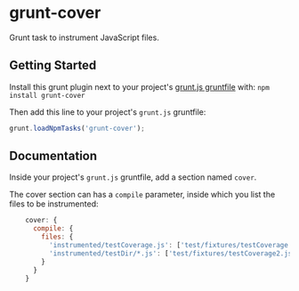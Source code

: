 # grunt-cover

Grunt task to instrument JavaScript files.

## Getting Started
Install this grunt plugin next to your project's [grunt.js gruntfile][getting_started] with: `npm install grunt-cover`

Then add this line to your project's `grunt.js` gruntfile:

```javascript
grunt.loadNpmTasks('grunt-cover');
```

[grunt]: http://gruntjs.com/
[getting_started]: https://github.com/gruntjs/grunt/blob/master/docs/getting_started.md

## Documentation
Inside your project's `grunt.js` gruntfile, add a section named ```cover```. 

The cover section can has a ```compile``` parameter, inside which you list the files to be instrumented:

```javascript
    cover: {
      compile: {
        files: {
          'instrumented/testCoverage.js': ['test/fixtures/testCoverage.js'],
          'instrumented/testDir/*.js': ['test/fixtures/testCoverage2.js', 'test/fixtures/nested/testCoverage3.js']
        }
      }
    }
```